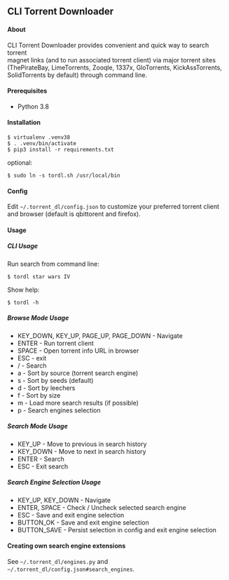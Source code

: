 ## CLI Torrent Downloader

#### About
CLI Torrent Downloader provides convenient and quick way to search torrent  
magnet links (and to run associated torrent client) via major torrent sites 
(ThePirateBay, LimeTorrents, Zooqle, 1337x, GloTorrents, KickAssTorrents, 
SolidTorrents by default) through command line.

#### Prerequisites
* Python 3.8

#### Installation   

    $ virtualenv .venv38
    $ . .venv/bin/activate
    $ pip3 install -r requirements.txt

optional:

    $ sudo ln -s tordl.sh /usr/local/bin

#### Config
Edit `~/.torrent_dl/config.json` to customize your preferred torrent client and 
browser (default is qbittorent and firefox).

#### Usage

##### CLI Usage
Run search from command line:

    $ tordl star wars IV

Show help:

    $ tordl -h

##### Browse Mode Usage
* KEY_DOWN, KEY_UP, PAGE_UP, PAGE_DOWN - Navigate
* ENTER - Run torrent client
* SPACE - Open torrent info URL in browser
* ESC - exit
* / - Search
* a - Sort by source (torrent search engine) 
* s - Sort by seeds (default)
* d - Sort by leechers 
* f - Sort by size
* m - Load more search results (if possible)
* p - Search engines selection

##### Search Mode Usage
* KEY_UP - Move to previous in search history
* KEY_DOWN - Move to next in search history
* ENTER - Search
* ESC - Exit search

##### Search Engine Selection Usage
* KEY_UP, KEY_DOWN - Navigate
* ENTER, SPACE - Check / Uncheck selected search engine
* ESC - Save and exit engine selection
* BUTTON_OK - Save and exit engine selection
* BUTTON_SAVE - Persist selection in config and exit engine selection

#### Creating own search engine extensions
See `~/.torrent_dl/engines.py` and `~/.torrent_dl/config.json#search_engines`.